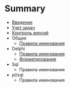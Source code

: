 # Summary
* [Введение](ReadMe.md)
* [Учет задач](task_manager.md)
* [Контроль версий](vcs.md)
* Общее 
   * [Правила именования](general/naming_convention.md)
* Delphi
   * [Правила именования](delphi/naming_convention.md)
   * [Форматирование](delphi/formatting.md)
* Sql
  * Правила именования 
* pl/sql
  * Правила именования 
   

